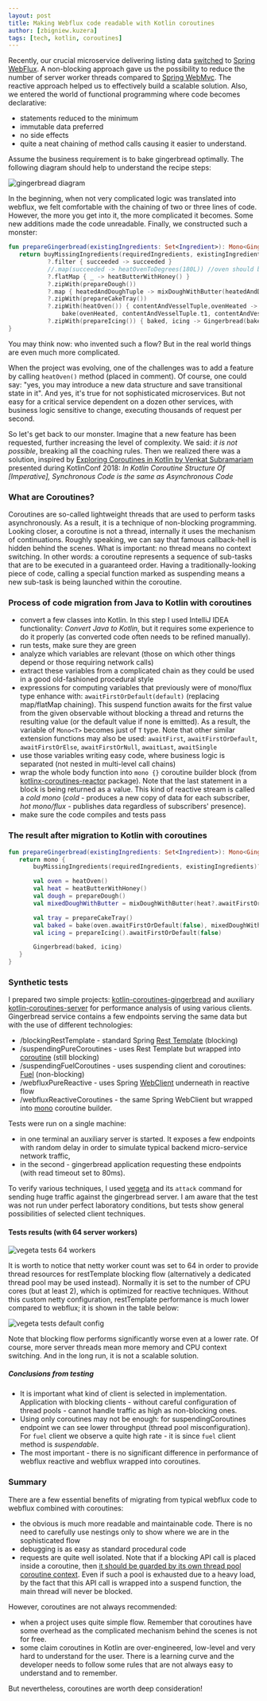 ```yaml
---
layout: post
title: Making Webflux code readable with Kotlin coroutines
author: [zbigniew.kuzera]
tags: [tech, kotlin, coroutines]
---
```


Recently, our crucial microservice delivering listing data [switched](/2019/07/migrating-microservice-to-spring-webflux.html) to
[Spring WebFlux](https://docs.spring.io/spring/docs/current/spring-framework-reference/web-reactive.html).
A non-blocking approach gave us the possibility to reduce the number of server worker threads compared to [Spring WebMvc](https://docs.spring.io/spring/docs/current/spring-framework-reference/web.html).
The reactive approach helped us to effectively build a scalable solution.
Also, we entered the world of functional programming where code becomes declarative:
- statements reduced to the minimum
- immutable data preferred
- no side effects
- quite a neat chaining of method calls causing it easier to understand.

Assume the business requirement is to bake gingerbread optimally. The following diagram should help to understand the recipe steps:

![gingerbread diagram](/img/articles/2019-12-01-webflux-and-coroutines/gingerbreadDiagram.jpg)

In the beginning, when not very complicated logic was translated into webflux, we felt comfortable with the chaining of two or three lines of code.
However, the more you get into it, the more complicated it becomes. Some new additions made the code unreadable.
Finally, we constructed such a monster:

```kotlin
fun prepareGingerbread(existingIngredients: Set<Ingredient>): Mono<Gingerbread>? {
   return buyMissingIngredients(requiredIngredients, existingIngredients)
           ?.filter { succeeded -> succeeded }
           //.map(succeeded -> heatOvenToDegrees(180L)) //oven should be heated at this point
           ?.flatMap { _ -> heatButterWithHoney() }
           ?.zipWith(prepareDough())
           ?.map { heatedAndDoughTuple -> mixDoughWithButter(heatedAndDoughTuple.t1, heatedAndDoughTuple.t2) }
           ?.zipWith(prepareCakeTray())
           ?.zipWith(heatOven()) { contentAndVesselTuple,ovenHeated ->
               bake(ovenHeated, contentAndVesselTuple.t1, contentAndVesselTuple.t2)}
           ?.zipWith(prepareIcing()) { baked, icing -> Gingerbread(baked, icing) }
}
```

You may think now: who invented such a flow? But in the real world things are even much more complicated.


When the project was evolving, one of the challenges was to add a feature by calling `heatOven()` method (placed in comment).
Of course, one could say: "yes, you may introduce a new data structure and save transitional state in it".
And yes, it's true for not sophisticated microservices. But not easy for a critical service dependent on a dozen other services,
with business logic sensitive to change, executing thousands of request per second.

So let's get back to our monster. Imagine that a new feature has been requested, further increasing the level of complexity.
We said: _it is not possible_, breaking all the coaching rules.
Then we realized there was a solution, inspired by [Exploring Coroutines in Kotlin by Venkat Subramariam](https://www.youtube.com/watch?v=jT2gHPQ4Z1Q)
 presented during KotlinConf 2018:
_In Kotlin Coroutine Structure Of [Imperative], Synchronous Code is the same as Asynchronous Code_

### What are Coroutines?
Coroutines are so-called lightweight threads that are used to perform tasks asynchronously.
As a result, it is a technique of non-blocking programming. Looking closer, a coroutine is not a thread,
internally it uses the mechanism of continuations. Roughly speaking, we can say that famous callback-hell is hidden behind the scenes.
What is important: no thread means no context switching.
In other words: a coroutine represents a sequence of sub-tasks that are to be executed in a guaranteed order.
Having a traditionally-looking piece of code, calling a special function marked as suspending means
a new sub-task is being launched within the coroutine.

### Process of code migration from Java to Kotlin with coroutines
- convert a few classes into Kotlin. In this step I used IntelliJ IDEA functionality: _Convert Java to Kotlin_,
but it requires some experience to do it properly (as converted code often needs to be refined manually).
- run tests, make sure they are green
- analyze which variables are relevant (those on which other things depend or those requiring network calls)
- extract these variables from a complicated chain as they could be used in a good old-fashioned procedural style
- expressions for computing variables that previously were of mono/flux type enhance with: `awaitFirstOrDefault(default)` (replacing map/flatMap chaining).
This suspend function awaits for the first value from the given observable without blocking a thread and returns the
resulting value (or the default value if none is emitted).
As a result, the variable of `Mono<T>` becomes just of `T` type.
Note that other similar extension functions may also be used:
`awaitFirst`, `awaitFirstOrDefault`, `awaitFirstOrElse`, `awaitFirstOrNull`, `awaitLast`, `awaitSingle`
- use those variables writing easy code, where business logic is separated (not nested in multi-level call chains)
- wrap the whole body function into `mono {}` coroutine builder block
(from [kotlinx-coroutines-reactor](https://github.com/Kotlin/kotlinx.coroutines/tree/master/reactive/kotlinx-coroutines-reactor) package).
Note that the last statement in a block is being returned as a value. This kind of reactive stream is called a _cold mono_
(_cold_ - produces a new copy of data for each subscriber, _hot mono/flux_ - publishes data regardless of subscribers' presence).
- make sure the code compiles and tests pass



### The result after migration to Kotlin with coroutines
```kotlin
fun prepareGingerbread(existingIngredients: Set<Ingredient>): Mono<Gingerbread> {
   return mono {
       buyMissingIngredients(requiredIngredients, existingIngredients)?.awaitFirstOrDefault(false)

       val oven = heatOven()
       val heat = heatButterWithHoney()
       val dough = prepareDough()
       val mixedDoughWithButter = mixDoughWithButter(heat?.awaitFirstOrDefault(false), dough.awaitFirstOrDefault(false))

       val tray = prepareCakeTray()
       val baked = bake(oven.awaitFirstOrDefault(false), mixedDoughWithButter, tray.awaitFirstOrDefault(false))
       val icing = prepareIcing().awaitFirstOrDefault(false)

       Gingerbread(baked, icing)
   }
}
```

### Synthetic tests
I prepared two simple projects: [kotlin-coroutines-gingerbread](https://github.com/kuzera/kotlin-coroutines-gingerbread)
and auxiliary [kotlin-coroutines-server](https://github.com/kuzera/kotlin-coroutines-server) for performance analysis
of using various clients. Gingerbread service contains a few endpoints serving the same data but with the use of
different technologies:
- /blockingRestTemplate - standard Spring [Rest Template](https://docs.spring.io/spring-boot/docs/current/reference/html/boot-features-resttemplate.html) (blocking)
- /suspendingPureCoroutines - uses Rest Template but wrapped into [coroutine](https://kotlinlang.org/docs/reference/coroutines-overview.html) (still blocking)
- /suspendingFuelCoroutines - uses suspending client and coroutines: [Fuel](https://github.com/kittinunf/fuel/tree/master/fuel-coroutines) (non-blocking)
- /webfluxPureReactive - uses Spring [WebClient](https://docs.spring.io/spring-boot/docs/current/reference/html/boot-features-webclient.html) underneath in reactive flow
- /webfluxReactiveCoroutines - the same Spring WebClient but wrapped into [mono](https://github.com/Kotlin/kotlinx.coroutines/tree/master/reactive/kotlinx-coroutines-reactor) coroutine builder.

Tests were run on a single machine:
- in one terminal an auxiliary server is started. It exposes a few endpoints with random delay in order to simulate
typical backend micro-service network traffic,
- in the second - gingerbread application requesting these endpoints (with read timeout set to 80ms).

To verify various techniques, I used [vegeta](https://github.com/tsenart/vegeta) and its `attack` command for sending
huge traffic against the gingerbread server. I am aware that the test was not run under perfect laboratory conditions, but tests show
general possibilities of selected client techniques.

#### Tests results (with 64 server workers)
![vegeta tests 64 workers](/img/articles/2019-12-01-webflux-and-coroutines/vegetaTests64workers.png)

It is worth to notice that netty worker count was set to 64 in order to provide thread resources for restTemplate blocking
flow (alternatively a dedicated thread pool may be used instead). Normally it is set to the number of CPU cores (but at least 2),
which is optimized for reactive techniques. Without this custom netty configuration, restTemplate performance is much lower
compared to webflux; it is shown in the table below:

![vegeta tests default config](/img/articles/2019-12-01-webflux-and-coroutines/vegetaTestsDefaultConfig.png)

Note that blocking flow performs significantly worse even at a lower rate.
Of course, more server threads mean more memory and CPU context switching. And in the long run, it is not a scalable solution.

##### Conclusions from testing
- It is important what kind of client is selected in implementation. Application with blocking clients -
without careful configuration of thread pools - cannot handle traffic as high as non-blocking ones.
- Using only coroutines may not be enough: for suspendingCoroutines endpoint we can see lower throughput (thread pool misconfiguration).
For `fuel` client we observe a quite high rate - it is since `fuel` client method is _suspendable_.
- The most important - there is no significant difference in performance of webflux reactive and webflux wrapped into coroutines.

### Summary
There are a few essential benefits of migrating from typical webflux code to webflux combined with coroutines:
- the obvious is much more readable and maintainable code. There is no need to carefully use nestings only to show where
we are in the sophisticated flow
- debugging is as easy as standard procedural code
- requests are quite well isolated. Note that if a blocking API call is placed inside a coroutine,
then [it should be guarded by its own thread pool coroutine context](https://medium.com/@elizarov/blocking-threads-suspending-coroutines-d33e11bf4761).
Even if such a pool is exhausted due to a heavy load, by the fact that this API call is wrapped into a suspend function, the main thread will never be blocked.

However, coroutines are not always recommended:
- when a project uses quite simple flow. Remember that coroutines have some overhead as the complicated mechanism behind the scenes is not for free.
- some claim coroutines in Kotlin are over-engineered, low-level and very hard to understand for the user.
There is a learning curve and the developer needs to follow some rules that are not always easy to understand and to remember.

But nevertheless, coroutines are worth deep consideration!

<style type="text/css">.post img{margin: 0 auto;display: block;}</style>
